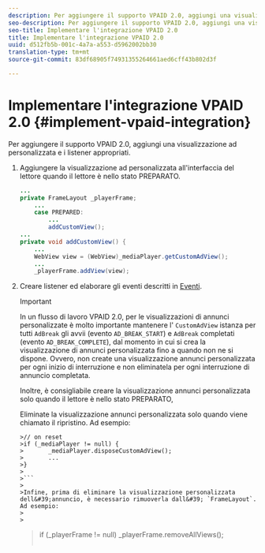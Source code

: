 ```yaml
---
description: Per aggiungere il supporto VPAID 2.0, aggiungi una visualizzazione ad personalizzata e i listener appropriati.
seo-description: Per aggiungere il supporto VPAID 2.0, aggiungi una visualizzazione ad personalizzata e i listener appropriati.
seo-title: Implementare l'integrazione VPAID 2.0
title: Implementare l'integrazione VPAID 2.0
uuid: d512fb5b-001c-4a7a-a553-d5962002bb30
translation-type: tm+mt
source-git-commit: 83df68905f74931355264661aed6cff43b802d3f

---
```



# Implementare l&#39;integrazione VPAID 2.0 {#implement-vpaid-integration}

Per aggiungere il supporto VPAID 2.0, aggiungi una visualizzazione ad personalizzata e i listener appropriati.

1. Aggiungere la visualizzazione ad personalizzata all&#39;interfaccia del lettore quando il lettore è nello stato PREPARATO.

   ```java
   ... 
   private FrameLayout _playerFrame; 
       ... 
       case PREPARED: 
           ... 
           addCustomView(); 
   ... 
   private void addCustomView() { 
       ... 
       WebView view = (WebView)_mediaPlayer.getCustomAdView(); 
       ... 
       _playerFrame.addView(view);
   ```

1. Creare listener ed elaborare gli eventi descritti in [Eventi](../../../../tvsdk-3x-android-prog/android-3x-events-notifications/events-summary/android-3x-events-summary.md).

   >[!IMPORTANT]
   >
   >In un flusso di lavoro VPAID 2.0, per le visualizzazioni di annunci personalizzate è molto importante mantenere l&#39; `CustomAdView` istanza per tutti `AdBreak` gli avvii (evento `AD_BREAK_START`) e `AdBreak` completati (evento `AD_BREAK_COMPLETE`), dal momento in cui si crea la visualizzazione di annunci personalizzata fino a quando non ne si dispone. Ovvero, non create una visualizzazione annunci personalizzata per ogni inizio di interruzione e non eliminatela per ogni interruzione di annuncio completata.
   >
   >
   >Inoltre, è consigliabile creare la visualizzazione annunci personalizzata solo quando il lettore è nello stato PREPARATO,
   >
   >
   >Eliminate la visualizzazione annunci personalizzata solo quando viene chiamato il ripristino. Ad esempio:
   >
   >
   ```
   >// on reset 
   >if (_mediaPlayer != null) { 
   >       _mediaPlayer.disposeCustomAdView(); 
   >       ... 
   >} 
   >
   >```
   >
   >Infine, prima di eliminare la visualizzazione personalizzata dell&#39;annuncio, è necessario rimuoverla dall&#39; `FrameLayout`. Ad esempio:
   >
   >
   ```
   >if (_playerFrame != null) 
   >       _playerFrame.removeAllViews(); 
   >```
